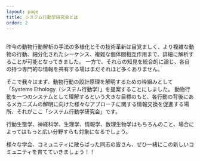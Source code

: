 ```yaml
---
layout: page
title: システム行動学研究会とは
order: 2
---
```

<br>
昨今の動物行動解析の手法の多様化とその技術革新は目覚ましく、より複雑な動物の行動、細分化されたシーケンス、複雑な個体間相互作用まで、詳細に解析することが可能となってきました。
一方で、それらの知見を統合的に論じ、各自の持つ専門的な情報を共有する場はまだそれほど多くありません。

そこで我々はまず、動物行動の設計原理を解明するための枠組みとして「Systems Ethology（システム行動学）」を提案することにしました。
動物行動を一つのシステムとして理解するという大きな目標のもと、各行動の背後にあるメカニズムの解明に向けた様々なアプローチに関する情報交換を促進する場所、それがここ「システム行動学研究会」です。

行動生態学、神経科学、生理学、情報学、数理生物学はもちろんのこと、場合によってはもっと広い分野すらも対象になるでしょう。

様々な学会、コミュニティに散らばった同志の皆さん、ぜひ一緒にこの新しいコミュニティを育てていきましょう！！

